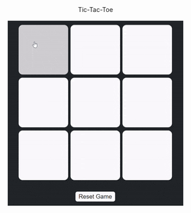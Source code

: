 <div align="center">
    Tic-Tac-Toe
</div>
<br>
<div align="center">
    <img src="Tic-Tac-Toe.gif" alt="GIF of game">
</div>

